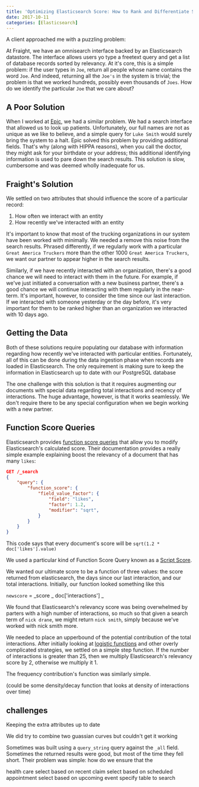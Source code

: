 ```yaml
---
title: 'Optimizing Elasticsearch Score: How to Rank and Differentiate Similar Records'
date: 2017-10-11
categories: [Elasticsearch]
---
```


A client approached me with a puzzling problem:

At Fraight, we have an omnisearch interface backed by an Elasticsearch datastore. The interface allows users yo type a freetext query and get a list of database records sorted by relevancy. At it's core, this is a simple problem: if the user types in `Joe`, return all people whose name contains the word `Joe`. And indeed, returning all the `Joe's` in the system is trivial; the problem is that we worked hundreds, possibly even thousands of `Joes`. How do we identify the particular `Joe` that we care about?

<!-- more -->

## A Poor Solution

When I worked at [Epic](https://www.epic.com/), we had a similar problem. We had a search interface that allowed us to look up patients. Unfortunately, our full names are not as unique as we like to believe, and a simple query for `Luke Smith` would surely bring the system to a halt. Epic solved this problem by providing additional fields. That's why (along with HIPPA reasons), when you call the doctor, they might ask for your birthdate or your address; this additional identifying information is used to pare down the search results. This solution is slow, cumbersome and was deemed wholly inadequate for us.

## Fraight's Solution

We settled on two attributes that should influence the score of a particular record:

1. How often we interact with an entity
2. How recently we've interacted with an entity

It's important to know that most of the trucking organizations in our system have been worked with minimally. We needed a remove this noise from the search results. Phrased differently, if we regularly work with a particular `Great America Truckers` more than the other 1000 `Great America Truckers`, we want our partner to appear higher in the search results.

Similarly, if we have recently interacted with an organization, there's a good chance we will need to interact with them in the future. For example, if we've just initiated a conversation with a new business partner, there's a good chance we will continue interacting with them regularly in the near-term. It's important, however, to consider the time since our last interaction. If we interacted with someone yesterday or the day before, it's very important for them to be ranked higher than an organization we interacted with 10 days ago.

## Getting the Data

Both of these solutions require populating our database with information regarding how recently we've interacted with particular entities. Fortunately, all of this can be done during the data ingestion phase when records are loaded in Elasticsearch. The only requirement is making sure to keep the information in Elasticsearch up to date with our PostgreSQL database

The one challenge with this solution is that it requires augmenting our documents with special data regarding total interactions and recency of interactions. The huge advantage, however, is that it works seamlessly. We don't require there to be any special configuration when we begin working with a new partner.

## Function Score Queries

Elasticsearch provides [function score queries](https://www.elastic.co/guide/en/elasticsearch/reference/current/query-dsl-function-score-query.html) that allow you to modify Elasticsearch's calculated score. Their documentation provides a really simple example explaining boost the relevancy of a document that has many `likes`:

```JSON
GET /_search
{
    "query": {
        "function_score": {
            "field_value_factor": {
                "field": "likes",
                "factor": 1.2,
                "modifier": "sqrt",
            }
        }
    }
}
```

This code says that every document's score will be `sqrt(1.2 * doc['likes'].value)`

We used a particular kind of Function Score Query known as a [Script Score](https://www.elastic.co/guide/en/elasticsearch/reference/current/query-dsl-function-score-query.html#function-script-score).

We wanted our ultimate score to be a function of three values: the score returned from elasticsearch, the days since our last interaction, and our total interactions. Initially, our function looked something like this

`newscore` = \_score _ doc['interactions'] _

We found that Elasticsearch's relevancy score was being overwhelmed by parters with a high number of interactions, so much so that given a search term of `nick drane`, we might return `nick smith`, simply because we've worked with nick smith more.

We needed to place an upperbound of the potential contribution of the total interactions. After initially looking at [logistic functions](https://en.wikipedia.org/wiki/Logistic_function) and other overly complicated strategies, we settled on a simple step function. If the number of interactions is greater than 25, then we multiply Elasticsearch's relevancy score by 2, otherwise we multiply it 1.

The frequency contribution's function was similarly simple.

(could be some density/decay function that looks at density of interactions over time)

## challenges

Keeping the extra attributes up to date

We did try to combine two guassian curves but couldn't get it working

Sometimes was built using a `query_string` query against the `_all` field. Sometimes the returned results were good, but most of the time they fell short. Their problem was simple: how do we ensure that the

health care
select based on recent claim
select based on scheduled appointment
select based on upcoming event
specify table to search
